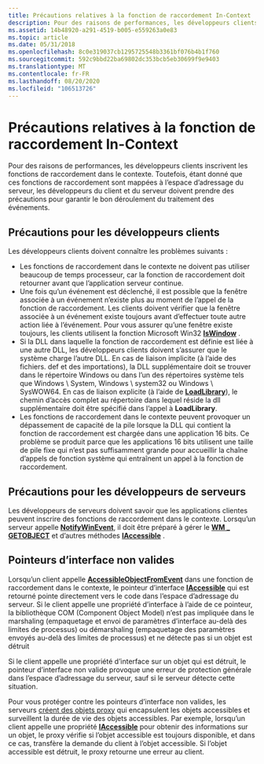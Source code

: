 ```yaml
---
title: Précautions relatives à la fonction de raccordement In-Context
description: Pour des raisons de performances, les développeurs clients inscrivent les fonctions de raccordement dans le contexte.
ms.assetid: 14b48920-a291-4519-b005-e559263a0e83
ms.topic: article
ms.date: 05/31/2018
ms.openlocfilehash: 8c0e319037cb1295725548b3361bf076b4b1f760
ms.sourcegitcommit: 592c9bbd22ba69802dc353bcb5eb30699f9e9403
ms.translationtype: MT
ms.contentlocale: fr-FR
ms.lasthandoff: 08/20/2020
ms.locfileid: "106513726"
---
```

# <a name="in-context-hook-function-precautions"></a>Précautions relatives à la fonction de raccordement In-Context

Pour des raisons de performances, les développeurs clients inscrivent les fonctions de raccordement dans le contexte. Toutefois, étant donné que ces fonctions de raccordement sont mappées à l’espace d’adressage du serveur, les développeurs du client et du serveur doivent prendre des précautions pour garantir le bon déroulement du traitement des événements.

## <a name="precautions-for-client-developers"></a>Précautions pour les développeurs clients

Les développeurs clients doivent connaître les problèmes suivants :

-   Les fonctions de raccordement dans le contexte ne doivent pas utiliser beaucoup de temps processeur, car la fonction de raccordement doit retourner avant que l’application serveur continue.
-   Une fois qu’un événement est déclenché, il est possible que la fenêtre associée à un événement n’existe plus au moment de l’appel de la fonction de raccordement. Les clients doivent vérifier que la fenêtre associée à un événement existe toujours avant d’effectuer toute autre action liée à l’événement. Pour vous assurer qu’une fenêtre existe toujours, les clients utilisent la fonction Microsoft Win32 [**IsWindow**](/windows/desktop/api/winuser/nf-winuser-iswindow) .
-   Si la DLL dans laquelle la fonction de raccordement est définie est liée à une autre DLL, les développeurs clients doivent s’assurer que le système charge l’autre DLL. En cas de liaison implicite (à l’aide des fichiers. def et des importations), la DLL supplémentaire doit se trouver dans le répertoire Windows ou dans l’un des répertoires système tels que Windows \\ System, Windows \\ system32 ou Windows \\ SysWOW64. En cas de liaison explicite (à l’aide de [**LoadLibrary**](/windows/desktop/api/libloaderapi/nf-libloaderapi-loadlibrarya)), le chemin d’accès complet au répertoire dans lequel réside la dll supplémentaire doit être spécifié dans l’appel à **LoadLibrary**.
-   Les fonctions de raccordement dans le contexte peuvent provoquer un dépassement de capacité de la pile lorsque la DLL qui contient la fonction de raccordement est chargée dans une application 16 bits. Ce problème se produit parce que les applications 16 bits utilisent une taille de pile fixe qui n’est pas suffisamment grande pour accueillir la chaîne d’appels de fonction système qui entraînent un appel à la fonction de raccordement.

## <a name="precautions-for-server-developers"></a>Précautions pour les développeurs de serveurs

Les développeurs de serveurs doivent savoir que les applications clientes peuvent inscrire des fonctions de raccordement dans le contexte. Lorsqu’un serveur appelle [**NotifyWinEvent**](/windows/desktop/api/Winuser/nf-winuser-notifywinevent), il doit être préparé à gérer le [**WM \_ GETOBJECT**](wm-getobject.md) et d’autres méthodes [**IAccessible**](/windows/desktop/api/oleacc/nn-oleacc-iaccessible) .

## <a name="invalid-interface-pointers"></a>Pointeurs d’interface non valides

Lorsqu’un client appelle [**AccessibleObjectFromEvent**](/windows/desktop/api/Oleacc/nf-oleacc-accessibleobjectfromevent) dans une fonction de raccordement dans le contexte, le pointeur d’interface [**IAccessible**](/windows/desktop/api/oleacc/nn-oleacc-iaccessible) qui est retourné pointe directement vers le code dans l’espace d’adressage du serveur. Si le client appelle une propriété d’interface à l’aide de ce pointeur, la bibliothèque COM (Component Object Model) n’est pas impliquée dans le marshaling (empaquetage et envoi de paramètres d’interface au-delà des limites de processus) ou démarshaling (empaquetage des paramètres envoyés au-delà des limites de processus) et ne détecte pas si un objet est détruit

Si le client appelle une propriété d’interface sur un objet qui est détruit, le pointeur d’interface non valide provoque une erreur de protection générale dans l’espace d’adressage du serveur, sauf si le serveur détecte cette situation.

Pour vous protéger contre les pointeurs d’interface non valides, les serveurs [créent des objets proxy](creating-proxy-objects.md) qui encapsulent les objets accessibles et surveillent la durée de vie des objets accessibles. Par exemple, lorsqu’un client appelle une propriété [**IAccessible**](/windows/desktop/api/oleacc/nn-oleacc-iaccessible) pour obtenir des informations sur un objet, le proxy vérifie si l’objet accessible est toujours disponible, et dans ce cas, transfère la demande du client à l’objet accessible. Si l’objet accessible est détruit, le proxy retourne une erreur au client.

 

 